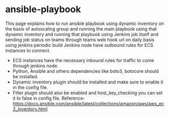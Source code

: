 # ansible-playbook
This page explains how to run ansible playbook using dynamic inventory on the basis of autoscaling group and running the main playbook using that dynamic inventory and running that playbook using Jenkins job itself and sending job status on teams through teams web hook url on daily basis using jenkins periodic build
Jenkins node have outbound rules for ECS instances to connect.
- ECS instances have the necessary inbound rules for traffic to come through jenkins node.
- Python, Ansible and others dependencies like boto3, botocore should be installed. 
- Dynamic inventory plugin should be installed and make sure to enable it in the config file.
- Filter plugin should also be enabled and host_key_checking you can set it to false in config file.
Reference-
https://docs.ansible.com/ansible/latest/collections/amazon/aws/aws_ec2_inventory.html
